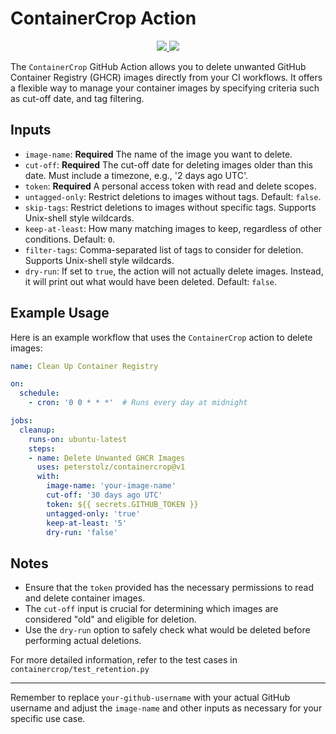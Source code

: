 # ContainerCrop Action
<p align="center">
<a href="https://github.com/PeterStolz/ContainerCrop/actions/workflows/pytests.yaml/badge.svg"><img src="https://github.com/PeterStolz/ContainerCrop/actions/workflows/pytests.yaml"/>
</a>
<a href="https://codecov.io/gh/PeterStolz/ContainerCrop" >
 <img src="https://codecov.io/gh/PeterStolz/ContainerCrop/graph/badge.svg?token=32RZF4Y1Q2"/>
 </a>
 </p>

The `ContainerCrop` GitHub Action allows you to delete unwanted GitHub Container Registry (GHCR) images directly from your CI workflows. It offers a flexible way to manage your container images by specifying criteria such as cut-off date, and tag filtering.

## Inputs

- `image-name`: **Required** The name of the image you want to delete.
- `cut-off`: **Required** The cut-off date for deleting images older than this date. Must include a timezone, e.g., '2 days ago UTC'.
- `token`: **Required** A personal access token with read and delete scopes.
- `untagged-only`: Restrict deletions to images without tags. Default: `false`.
- `skip-tags`: Restrict deletions to images without specific tags. Supports Unix-shell style wildcards.
- `keep-at-least`: How many matching images to keep, regardless of other conditions. Default: `0`.
- `filter-tags`: Comma-separated list of tags to consider for deletion. Supports Unix-shell style wildcards.
- `dry-run`: If set to `true`, the action will not actually delete images. Instead, it will print out what would have been deleted. Default: `false`.

## Example Usage

Here is an example workflow that uses the `ContainerCrop` action to delete images:

```yaml
name: Clean Up Container Registry

on:
  schedule:
    - cron: '0 0 * * *'  # Runs every day at midnight

jobs:
  cleanup:
    runs-on: ubuntu-latest
    steps:
    - name: Delete Unwanted GHCR Images
      uses: peterstolz/containercrop@v1
      with:
        image-name: 'your-image-name'
        cut-off: '30 days ago UTC'
        token: ${{ secrets.GITHUB_TOKEN }}
        untagged-only: 'true'
        keep-at-least: '5'
        dry-run: 'false'
```

## Notes

- Ensure that the `token` provided has the necessary permissions to read and delete container images.
- The `cut-off` input is crucial for determining which images are considered "old" and eligible for deletion.
- Use the `dry-run` option to safely check what would be deleted before performing actual deletions.

For more detailed information, refer to the test cases in `containercrop/test_retention.py`

---

Remember to replace `your-github-username` with your actual GitHub username and adjust the `image-name` and other inputs as necessary for your specific use case.
